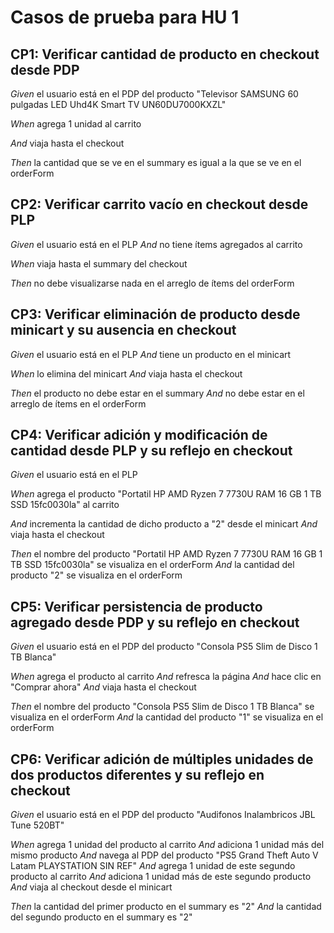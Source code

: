 # Casos de prueba para HU 1

## CP1: Verificar cantidad de producto en checkout desde PDP

*Given* el usuario está en el PDP del producto "Televisor SAMSUNG 60 pulgadas LED Uhd4K Smart TV UN60DU7000KXZL"

*When* agrega 1 unidad al carrito

*And* viaja hasta el checkout

*Then* la cantidad que se ve en el summary es igual a la que se ve en el orderForm

## CP2: Verificar carrito vacío en checkout desde PLP

*Given* el usuario está en el PLP
*And* no tiene ítems agregados al carrito

*When* viaja hasta el summary del checkout

*Then* no debe visualizarse nada en el arreglo de ítems del orderForm

## CP3: Verificar eliminación de producto desde minicart y su ausencia en checkout

*Given* el usuario está en el PLP
*And* tiene un producto en el minicart

*When* lo elimina del minicart
*And* viaja hasta el checkout

*Then* el producto no debe estar en el summary
*And* no debe estar en el arreglo de ítems en el orderForm

## CP4: Verificar adición y modificación de cantidad desde PLP y su reflejo en checkout

*Given* el usuario está en el PLP

*When* agrega el producto "Portatil HP AMD Ryzen 7 7730U RAM 16 GB 1 TB SSD 15fc0030la" al carrito

*And* incrementa la cantidad de dicho producto a "2" desde el minicart
*And* viaja hasta el checkout

*Then* el nombre del producto "Portatil HP AMD Ryzen 7 7730U RAM 16 GB 1 TB SSD 15fc0030la" se visualiza en el orderForm
*And* la cantidad del producto "2" se visualiza en el orderForm

## CP5: Verificar persistencia de producto agregado desde PDP y su reflejo en checkout

*Given* el usuario está en el PDP del producto "Consola PS5 Slim de Disco 1 TB Blanca"

*When* agrega el producto al carrito
*And* refresca la página
*And* hace clic en "Comprar ahora"
*And* viaja hasta el checkout

*Then* el nombre del producto "Consola PS5 Slim de Disco 1 TB Blanca" se visualiza en el orderForm
*And* la cantidad del producto "1" se visualiza en el orderForm

## CP6: Verificar adición de múltiples unidades de dos productos diferentes y su reflejo en checkout

*Given* el usuario está en el PDP del producto "Audifonos Inalambricos JBL Tune 520BT"

*When* agrega 1 unidad del producto al carrito
*And* adiciona 1 unidad más del mismo producto
*And* navega al PDP del producto "PS5 Grand Theft Auto V Latam PLAYSTATION SIN REF"
*And* agrega 1 unidad de este segundo producto al carrito
*And* adiciona 1 unidad más de este segundo producto
*And* viaja al checkout desde el minicart

*Then* la cantidad del primer producto en el summary es "2"
*And* la cantidad del segundo producto en el summary es "2"